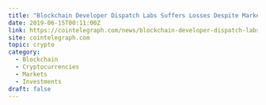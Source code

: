 ```yaml
---
title: "Blockchain Developer Dispatch Labs Suffers Losses Despite Market Recovery"
date: 2019-06-15T00:11:00Z
link: https://cointelegraph.com/news/blockchain-developer-dispatch-labs-suffers-losses-despite-market-recovery?utm_medium=RSS&utm_source=hune
site: cointelegraph.com
topic: crypto
category:
  - Blockchain
  - Cryptocurrencies
  - Markets
  - Investments
draft: false
---
```

